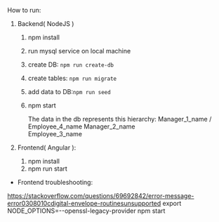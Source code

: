 
How to run:

1. Backend( NodeJS )
   
	1. npm install 
	2. run mysql service on local machine
	3. create DB: `npm run create-db`
	4. create tables: `npm run migrate`
	5. add data to DB:`npm run seed`
	6. npm start

    	 The data in the db represents this hierarchy:
    		Manager_1_name
    		/             \
	Employee_4_name	   Manager_2_name
				\
    				Employee_3_name
3. Frontend( Angular ):
   
	1. npm install
	2. npm run start 



- Frontend troubleshooting:

https://stackoverflow.com/questions/69692842/error-message-error0308010cdigital-envelope-routinesunsupported
export NODE_OPTIONS=--openssl-legacy-provider
npm start
